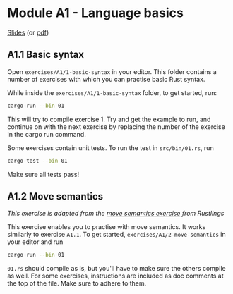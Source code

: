 # Module A1 - Language basics

[Slides](/slides/A1/) (or [pdf](/slides/A1-intro-to-rust.pdf))

## A1.1 Basic syntax
Open `exercises/A1/1-basic-syntax` in your editor. This folder contains a number of exercises with which you can practise basic Rust syntax.

While inside the `exercises/A1/1-basic-syntax` folder, to get started, run:
```bash
cargo run --bin 01
```

This will try to compile exercise 1. Try and get the example to run, and continue on with the next exercise by replacing the number of the exercise in the cargo run command.

Some exercises contain unit tests. To run the test in `src/bin/01.rs`, run
```bash
cargo test --bin 01
```
Make sure all tests pass!

## A1.2 Move semantics
*This exercise is adapted from the [move semantics exercise](https://github.com/rust-lang/rustlings/tree/main/exercises/move_semantics) from Rustlings*


This exercise enables you to practise with move semantics. It works similarly to exercise `A1.1`. To get started, `exercises/A1/2-move-semantics` in your editor and run
```bash
cargo run --bin 01
```

`01.rs` should compile as is, but you'll have to make sure the others compile as well. For some exercises, instructions are included as doc comments at the top of the file. Make sure to adhere to them.
